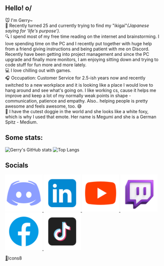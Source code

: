 ## Hello! o/ 
🐭 I'm Gerry~ <br />
🏮 Recently turned 25 and currently trying to find my "ikigai"_(Japanese saying for 'life's purpose')._ <br />
🔍 I spend most of my free time reading on the internet and brainstorming. I love spending time on the PC and I recently put together with huge help from a friend giving instructions and being patient with me on Discord. Recently have been getting into project management and since the PC upgrade and finally more monitors, I am enjoying sitting down and trying to code stuff for fun more and more lately.<br />
💻 I love chilling out with games. <br />
🎧 Occupation: Customer Service for 2.5-ish years now and recently switched to a new workplace and it is looking like a place I would love to hang around and see what's going on. I like working cs, cause it helps me improve and keep a lot of my normally weak points in shape - communication, patience and empathy. Also.. helping people is pretty awesome and feels awesome, too. 😅 <br />
🦊 I have the cutest doggie in the world and she looks like a white foxy, which is why I used that emote. Her name is Megumi and she is a German Spitz - Medium. <br />

## Some stats: 
 ![Gerry's GitHub stats](https://github-readme-stats.vercel.app/api?username=Hiratsuna&size_weight=0&count_weight=1&show_icons=true&theme=highcontrast&rank_icon=github) 
 ![Top Langs](https://github-readme-stats.vercel.app/api/top-langs/?username=Hiratsuna&size_weight=0&count_weight=1&layout=donut&langs_count=8)

## Socials
 <div style="align:center">
   <a href="https://discord.gg/Z4kCM3Jp3Q">
     <img src="icons8-discord-96.png" alt="Discord" title="Discord" style="width: ; height: 120px">
   </a>
 <a href="https://linkedin.com/gerganazhekova">
   <img src="icons8-linkedin-96.png" alt="Linkedin" title="Linkedin" style="width: 120px; height: 120px">
 </a>
    <a href="https://www.youtube.com/casualnerdingtv">
       <img src="icons8-youtube-96.png" alt="Youtube" title="Youtube" style="width: 120px; height: 120px"/> 
    </a>
 <a href="https://www.twitch.tv/casualnerdingtv">
    <img src="icons8-twitch-94.png" alt="Twitch" title="Twitch" style="width: 120px; height: 120px padding:5px"/> 
 </a>
    <a href="https://www.facebook.com/gerry.jekova">
      <img src="icons8-facebook-96.png" alt="Facebook" title="Facebook" label="Facebook" style="width: 120px; height: 120px"/> 
    </a>
<a href="https://tiktok.com/@whynotcurious">
     <img src="icons8-tiktok-96.png" alt="TikTok" title="TikTok" label="Tiktok" style="width: 120px; height: 120px"/> 
</a>
     <p style="display:center"><a href="icons8.com" style="4px 4px 4px 4px">🌝</a>Icons8
     </p>
  </div>

